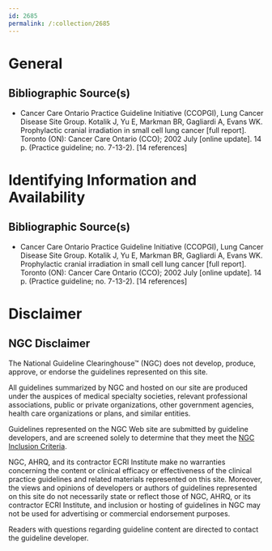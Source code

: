 ```yaml
---
id: 2685
permalink: /:collection/2685
---
```


# General

## Bibliographic Source(s)

- Cancer Care Ontario Practice Guideline Initiative (CCOPGI), Lung Cancer Disease Site Group. Kotalik J, Yu E, Markman BR, Gagliardi A, Evans WK. Prophylactic cranial irradiation in small cell lung cancer [full report]. Toronto (ON): Cancer Care Ontario (CCO); 2002 July [online update]. 14 p. (Practice guideline; no. 7-13-2). [14 references]

# Identifying Information and Availability

## Bibliographic Source(s)

- Cancer Care Ontario Practice Guideline Initiative (CCOPGI), Lung Cancer Disease Site Group. Kotalik J, Yu E, Markman BR, Gagliardi A, Evans WK. Prophylactic cranial irradiation in small cell lung cancer [full report]. Toronto (ON): Cancer Care Ontario (CCO); 2002 July [online update]. 14 p. (Practice guideline; no. 7-13-2). [14 references]

# Disclaimer

## NGC Disclaimer

The National Guideline Clearinghouse™ (NGC) does not develop, produce, approve, or endorse the guidelines represented on this site.

All guidelines summarized by NGC and hosted on our site are produced under the auspices of medical specialty societies, relevant professional associations, public or private organizations, other government agencies, health care organizations or plans, and similar entities.

Guidelines represented on the NGC Web site are submitted by guideline developers, and are screened solely to determine that they meet the [NGC Inclusion Criteria](/help-and-about/summaries/inclusion-criteria).

NGC, AHRQ, and its contractor ECRI Institute make no warranties concerning the content or clinical efficacy or effectiveness of the clinical practice guidelines and related materials represented on this site. Moreover, the views and opinions of developers or authors of guidelines represented on this site do not necessarily state or reflect those of NGC, AHRQ, or its contractor ECRI Institute, and inclusion or hosting of guidelines in NGC may not be used for advertising or commercial endorsement purposes.

Readers with questions regarding guideline content are directed to contact the guideline developer.

